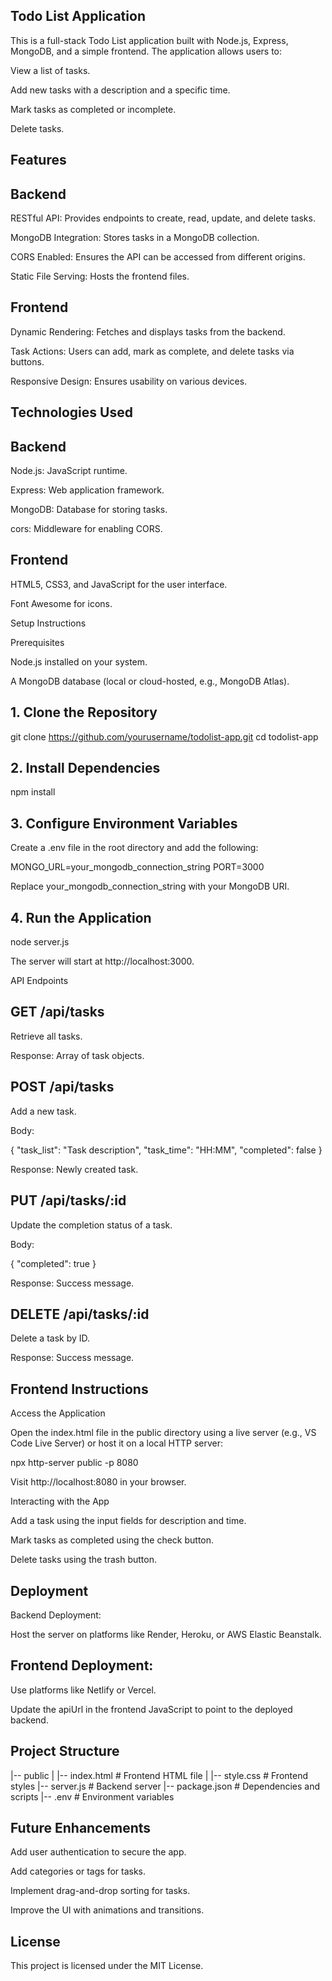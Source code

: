 ## Todo List Application

This is a full-stack Todo List application built with Node.js, Express, MongoDB, and a simple frontend. The application allows users to:

View a list of tasks.

Add new tasks with a description and a specific time.

Mark tasks as completed or incomplete.

Delete tasks.

## Features

## Backend

RESTful API: Provides endpoints to create, read, update, and delete tasks.

MongoDB Integration: Stores tasks in a MongoDB collection.

CORS Enabled: Ensures the API can be accessed from different origins.

Static File Serving: Hosts the frontend files.

## Frontend

Dynamic Rendering: Fetches and displays tasks from the backend.

Task Actions: Users can add, mark as complete, and delete tasks via buttons.

Responsive Design: Ensures usability on various devices.

## Technologies Used

## Backend

Node.js: JavaScript runtime.

Express: Web application framework.

MongoDB: Database for storing tasks.

cors: Middleware for enabling CORS.

## Frontend

HTML5, CSS3, and JavaScript for the user interface.

Font Awesome for icons.

Setup Instructions

Prerequisites

Node.js installed on your system.

A MongoDB database (local or cloud-hosted, e.g., MongoDB Atlas).

## 1. Clone the Repository

git clone https://github.com/yourusername/todolist-app.git
cd todolist-app

## 2. Install Dependencies

npm install

## 3. Configure Environment Variables

Create a .env file in the root directory and add the following:

MONGO_URL=your_mongodb_connection_string
PORT=3000

Replace your_mongodb_connection_string with your MongoDB URI.

## 4. Run the Application

node server.js

The server will start at http://localhost:3000.

API Endpoints

## GET /api/tasks

Retrieve all tasks.

Response: Array of task objects.

## POST /api/tasks

Add a new task.

Body:

{
  "task_list": "Task description",
  "task_time": "HH:MM",
  "completed": false
}

Response: Newly created task.

## PUT /api/tasks/:id

Update the completion status of a task.

Body:

{
  "completed": true
}

Response: Success message.

## DELETE /api/tasks/:id

Delete a task by ID.

Response: Success message.

## Frontend Instructions

Access the Application

Open the index.html file in the public directory using a live server (e.g., VS Code Live Server) or host it on a local HTTP server:

npx http-server public -p 8080

Visit http://localhost:8080 in your browser.

Interacting with the App

Add a task using the input fields for description and time.

Mark tasks as completed using the check button.

Delete tasks using the trash button.

## Deployment

Backend Deployment:

Host the server on platforms like Render, Heroku, or AWS Elastic Beanstalk.

## Frontend Deployment:

Use platforms like Netlify or Vercel.

Update the apiUrl in the frontend JavaScript to point to the deployed backend.

## Project Structure

|-- public
|   |-- index.html       # Frontend HTML file
|   |-- style.css        # Frontend styles
|-- server.js            # Backend server
|-- package.json         # Dependencies and scripts
|-- .env                 # Environment variables

## Future Enhancements

Add user authentication to secure the app.

Add categories or tags for tasks.

Implement drag-and-drop sorting for tasks.

Improve the UI with animations and transitions.

## License

This project is licensed under the MIT License.

